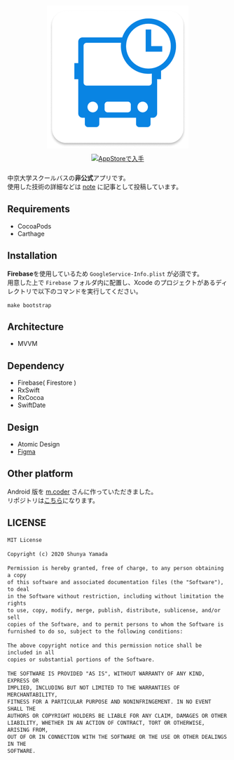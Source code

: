 
<div align="center">
    <img src="https://github.com/hayabusabusa/ChukyoBustime/blob/develop/Images/app_icon.png"  title="AppIcon">
</div>

<div align="center">
    <a href="https://apps.apple.com/jp/app/%E4%B8%AD%E4%BA%AC%E5%A4%A7%E5%AD%A6%E8%B1%8A%E7%94%B0%E3%82%AD%E3%83%A3%E3%83%B3%E3%83%91%E3%82%B9-%E3%82%B9%E3%82%AF%E3%83%BC%E3%83%AB%E3%83%90%E3%82%B9%E6%99%82%E5%88%BB%E8%A1%A8%E3%82%A2%E3%83%97%E3%83%AA/id1520394786"><img src="https://linkmaker.itunes.apple.com/assets/shared/badges/ja-jp/appstore-lrg.svg" alt="AppStoreで入手" height="40" style="margin:10px 10px;" /></a>
</div>

中京大学スクールバスの**非公式**アプリです。  
使用した技術の詳細などは [note](https://note.com/hayabusabusa/n/n92e244c20bff) に記事として投稿しています。

## Requirements
- CocoaPods
- Carthage

## Installation
**Firebase**を使用しているため  `GoogleService-Info.plist` が必須です。  
用意した上で `Firebase` フォルダ内に配置し、Xcode のプロジェクトがあるディレクトリで以下のコマンドを実行してください。

```
make bootstrap
```

## Architecture

- MVVM

## Dependency

- Firebase( Firestore )
- RxSwift
- RxCocoa
- SwiftDate

## Design

- Atomic Design
- [Figma](https://www.figma.com/file/ReIySQcR65ncs8k2cYGo1i/CHKBus-App-Design?node-id=3%3A195)

## Other platform
Android 版を [m.coder](https://github.com/nanaten) さんに作っていただきました。  
リポジトリは[こちら](https://github.com/nanaten/bustime)になります。

## LICENSE

```
MIT License

Copyright (c) 2020 Shunya Yamada

Permission is hereby granted, free of charge, to any person obtaining a copy
of this software and associated documentation files (the "Software"), to deal
in the Software without restriction, including without limitation the rights
to use, copy, modify, merge, publish, distribute, sublicense, and/or sell
copies of the Software, and to permit persons to whom the Software is
furnished to do so, subject to the following conditions:

The above copyright notice and this permission notice shall be included in all
copies or substantial portions of the Software.

THE SOFTWARE IS PROVIDED "AS IS", WITHOUT WARRANTY OF ANY KIND, EXPRESS OR
IMPLIED, INCLUDING BUT NOT LIMITED TO THE WARRANTIES OF MERCHANTABILITY,
FITNESS FOR A PARTICULAR PURPOSE AND NONINFRINGEMENT. IN NO EVENT SHALL THE
AUTHORS OR COPYRIGHT HOLDERS BE LIABLE FOR ANY CLAIM, DAMAGES OR OTHER
LIABILITY, WHETHER IN AN ACTION OF CONTRACT, TORT OR OTHERWISE, ARISING FROM,
OUT OF OR IN CONNECTION WITH THE SOFTWARE OR THE USE OR OTHER DEALINGS IN THE
SOFTWARE.
```
